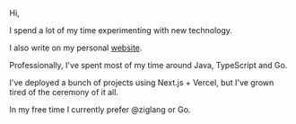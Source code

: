 Hi,

I spend a lot of my time experimenting with new technology.

I also write on my personal [website](https://shivan.dev).

Professionally, I've spent most of my time around Java, TypeScript and Go.

I've deployed a bunch of projects using Next.js + Vercel, but I've grown tired of the ceremony of it all.

In my free time I currently prefer @ziglang or Go.
